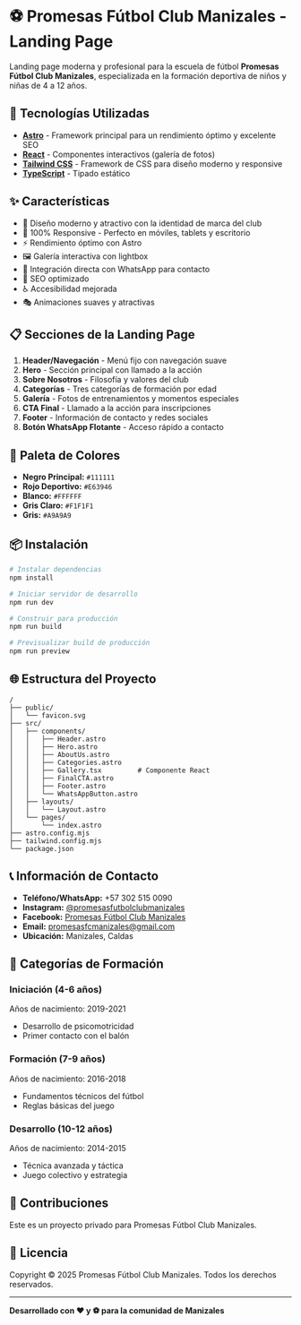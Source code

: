 # ⚽ Promesas Fútbol Club Manizales - Landing Page

Landing page moderna y profesional para la escuela de fútbol **Promesas Fútbol Club Manizales**, especializada en la formación deportiva de niños y niñas de 4 a 12 años.

## 🚀 Tecnologías Utilizadas

- **[Astro](https://astro.build)** - Framework principal para un rendimiento óptimo y excelente SEO
- **[React](https://react.dev)** - Componentes interactivos (galería de fotos)
- **[Tailwind CSS](https://tailwindcss.com)** - Framework de CSS para diseño moderno y responsive
- **[TypeScript](https://www.typescriptlang.org)** - Tipado estático

## ✨ Características

- 🎨 Diseño moderno y atractivo con la identidad de marca del club
- 📱 100% Responsive - Perfecto en móviles, tablets y escritorio
- ⚡ Rendimiento óptimo con Astro
- 🖼️ Galería interactiva con lightbox
- 💬 Integración directa con WhatsApp para contacto
- 🎯 SEO optimizado
- ♿ Accesibilidad mejorada
- 🎭 Animaciones suaves y atractivas

## 📋 Secciones de la Landing Page

1. **Header/Navegación** - Menú fijo con navegación suave
2. **Hero** - Sección principal con llamado a la acción
3. **Sobre Nosotros** - Filosofía y valores del club
4. **Categorías** - Tres categorías de formación por edad
5. **Galería** - Fotos de entrenamientos y momentos especiales
6. **CTA Final** - Llamado a la acción para inscripciones
7. **Footer** - Información de contacto y redes sociales
8. **Botón WhatsApp Flotante** - Acceso rápido a contacto

## 🎨 Paleta de Colores

- **Negro Principal:** `#111111`
- **Rojo Deportivo:** `#E63946`
- **Blanco:** `#FFFFFF`
- **Gris Claro:** `#F1F1F1`
- **Gris:** `#A9A9A9`

## 📦 Instalación

```bash
# Instalar dependencias
npm install

# Iniciar servidor de desarrollo
npm run dev

# Construir para producción
npm run build

# Previsualizar build de producción
npm run preview
```

## 🌐 Estructura del Proyecto

```
/
├── public/
│   └── favicon.svg
├── src/
│   ├── components/
│   │   ├── Header.astro
│   │   ├── Hero.astro
│   │   ├── AboutUs.astro
│   │   ├── Categories.astro
│   │   ├── Gallery.tsx         # Componente React
│   │   ├── FinalCTA.astro
│   │   ├── Footer.astro
│   │   └── WhatsAppButton.astro
│   ├── layouts/
│   │   └── Layout.astro
│   └── pages/
│       └── index.astro
├── astro.config.mjs
├── tailwind.config.mjs
└── package.json
```

## 📞 Información de Contacto

- **Teléfono/WhatsApp:** +57 302 515 0090
- **Instagram:** [@promesasfutbolclubmanizales](https://www.instagram.com/promesasfutbolclubmanizales)
- **Facebook:** [Promesas Fútbol Club Manizales](https://www.facebook.com/promesasfutbolclubmanizales)
- **Email:** promesasfcmanizales@gmail.com
- **Ubicación:** Manizales, Caldas

## 🎯 Categorías de Formación

### Iniciación (4-6 años)
Años de nacimiento: 2019-2021
- Desarrollo de psicomotricidad
- Primer contacto con el balón

### Formación (7-9 años)
Años de nacimiento: 2016-2018
- Fundamentos técnicos del fútbol
- Reglas básicas del juego

### Desarrollo (10-12 años)
Años de nacimiento: 2014-2015
- Técnica avanzada y táctica
- Juego colectivo y estrategia

## 🤝 Contribuciones

Este es un proyecto privado para Promesas Fútbol Club Manizales.

## 📄 Licencia

Copyright © 2025 Promesas Fútbol Club Manizales. Todos los derechos reservados.

---

**Desarrollado con ❤️ y ⚽ para la comunidad de Manizales**
